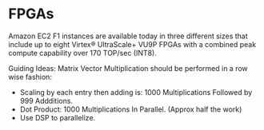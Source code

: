 # FPGAs
Amazon EC2 F1 instances are available today in three different sizes that include up to eight Virtex® UltraScale+ VU9P FPGAs with a combined peak compute capability over 170 TOP/sec (INT8). 

Guiding Ideas:
Matrix Vector Multiplication should be performed in a row wise fashion:
  - Scaling by each entry then adding is: 1000 Multiplications Followed by 999 Addditions. 
  - Dot Product: 1000 Multiplications In Parallel. (Approx half the work)
  - Use DSP to parallelize.
